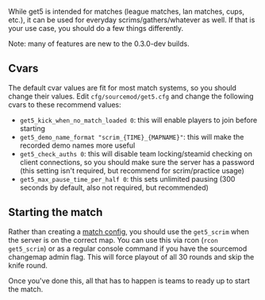 While get5 is intended for matches (league matches, lan matches, cups, etc.), it can be used for everyday scrims/gathers/whatever as well. If that is your use case, you should do a few things differently.

Note: many of features are new to the 0.3.0-dev builds.

## Cvars

The default cvar values are fit for most match systems, so you should change their values. Edit ``cfg/sourcemod/get5.cfg`` and change the following cvars to these recommend values:
- ``get5_kick_when_no_match_loaded 0``: this will enable players to join before starting
- ``get5_demo_name_format "scrim_{TIME}_{MAPNAME}"``: this will make the recorded demo names more useful
- ``get5_check_auths 0``: this will disable team locking/steamid checking on client connections, so you should make sure the server has a password (this setting isn't required, but recommend for scrim/practice usage)
- ``get5_max_pause_time_per_half 0``: this sets unlimited pausing (300 seconds by default, also not required, but recommended)

## Starting the match

Rather than creating a [match config](https://github.com/splewis/get5#match-schema), you should use the ``get5_scrim`` when the server is on the correct map. You can use this via rcon (``rcon get5_scrim``) or as a regular console command if you have the sourcemod changemap admin flag. This will force playout of all 30 rounds and skip the knife round. 

Once you've done this, all that has to happen is teams to ready up to start the match.